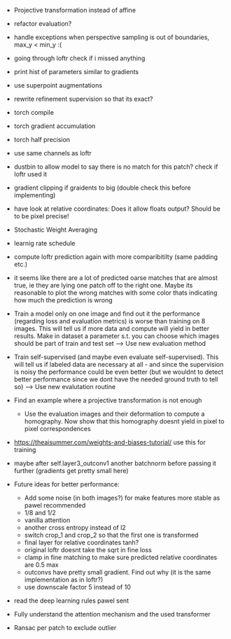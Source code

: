 - Projective transformation instead of affine

- refactor evaluation? 
- handle exceptions when perspective sampling is out of boundaries, max_y < min_y :(
- going through loftr check if i missed anything
- print hist of parameters similar to gradients
- use superpoint augmentations
- rewrite refinement supervision so that its exact?
- torch compile
- torch gradient accumulation
- torch half precision

- use same channels as loftr
- dustbin to allow model to say there is no match for this patch? check if loftr used it
- gradient clipping if graidents to big (double check this before implementing)

- have look at relative coordinates: Does it allow floats output? Should be to be pixel precise!
- Stochastic Weight Averaging
- learnig rate schedule


- compute loftr prediction again with more comparibitilty (same padding etc.)

- it seems like there are a lot of predicted oarse matches that are almost true, ie they are lying one patch off to the right one. Maybe its reasonable to plot the wrong matches with some color thats indicating how much the prediction is wrong

- Train a model only on one image and find out it the performance (regarding loss and evaluation metrics) is worse than training on 8 images. This will tell us if more data and compute will yield in better results. Make in dataset a parameter s.t. you can choose which images should be part of train and test set --> Use new evaluation method

- Train self-supervised (and maybe even evaluate self-supervised). This will tell us if labeled data are necessary at all - and since the supervision is noisy the performance could be even better (but we wouldnt to detect better performance since we dont have the needed ground truth to tell so)  --> Use new evalutation routine

- Find an example where a projective transformation is not enough 
    - Use the evaluation images and their deformation to compute a homography. Now show that this homography doesnt yield in pixel to pixel correspondences

- https://theaisummer.com/weights-and-biases-tutorial/ use this for training

- maybe after self.layer3_outconv1 another batchnorm before passing it further (gradients get pretty small here)

- Future ideas for better performance:
    - Add some noise (in both images?) for make features more stable as pawel recommended
    - 1/8 and 1/2
    - vanilla attention
    - another cross entropy instead of l2
    - switch crop_1 and crop_2 so that the first one is transformed
    - final layer for relative coordinates tanh?
    - original loftr doesnt take the sqrt in fine loss
    - clamp in fine matching to make sure predicted relative coordinates are 0.5 max
    - outconvs have pretty small gradient. Find out why (it is the same implementation as in loftr?)
    - use downscale factor 5 instead of 10


- read the deep learning rules pawel sent 
 
- Fully understand the attention mechanism and the used transformer

- Ransac per patch to exclude outlier